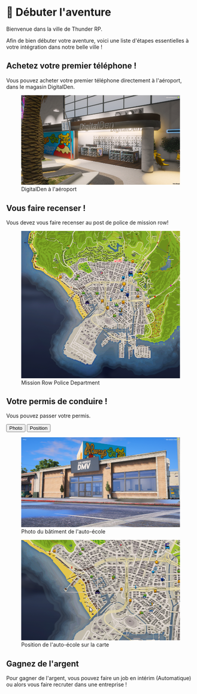 # 👏 Débuter l'aventure

Bienvenue dans la ville de Thunder RP.&#x20;

Afin de bien débuter votre aventure, voici une liste d'étapes essentielles à votre intégration dans notre belle ville !&#x20;

## Achetez votre premier téléphone !

Vous pouvez acheter votre premier téléphone directement à l'aéroport, dans le magasin DigitalDen.

<figure class="basic-img"><img src="./assets/img/airport-digitalden.png" alt=""><figcaption>DigitalDen à l'aéroport</figcaption></figure>

## Vous faire recenser !

Vous devez vous faire recenser au post de police de mission row!&#x20;

<figure class="basic-img"><img src="./assets/img/mission-row.png" alt=""><figcaption>Mission Row Police Department</figcaption></figure>

## Votre permis de conduire !

Vous pouvez passer votre permis.

<div class="tab-container">
  <div class="tab-buttons">
    <button class="tab-button active" data-tab="photo">Photo</button>
    <button class="tab-button" data-tab="position">Position</button>
  </div>
  
  <div id="photo" class="tab-content active">
    <figure><img src="./assets/img/dmv-img.png" alt="Bâtiment de l'auto-école"><figcaption>Photo du bâtiment de l'auto-école</figcaption></figure>
  </div>
  
  <div id="position" class="tab-content">
    <figure><img src="./assets/img/dmv-pos.png" alt="Localisation de l'auto-école"><figcaption>Position de l'auto-école sur la carte</figcaption></figure>
  </div>
</div>


## Gagnez de l'argent&#x20;

Pour gagner de l'argent, vous pouvez faire un job en intérim (Automatique) ou alors vous faire recruter dans une entreprise !